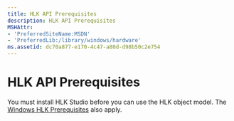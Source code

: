 ```yaml
---
title: HLK API Prerequisites
description: HLK API Prerequisites
MSHAttr:
- 'PreferredSiteName:MSDN'
- 'PreferredLib:/library/windows/hardware'
ms.assetid: dc70a877-e170-4c47-a80d-d98b50c2e754
---
```


# HLK API Prerequisites


You must install HLK Studio before you can use the HLK object model. The [Windows HLK Prerequisites](..\getstarted\windows_hlk_prerequisites) also apply.

 

 







